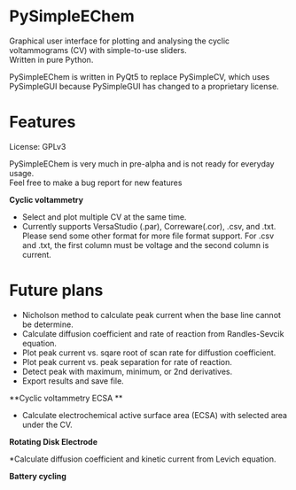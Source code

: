 # PySimpleEChem

Graphical user interface for plotting and analysing the cyclic voltammograms (CV) with simple-to-use sliders.<br />
Written in pure Python.<br />

PySimpleEChem is written in PyQt5 to replace PySimpleCV, which uses PySimpleGUI because PySimpleGUI has changed to a proprietary license.<br />

# Features
License: GPLv3 <br />

PySimpleEChem is very much in pre-alpha and is not ready for everyday usage.<br />
Feel free to make a bug report for new features <br />

**Cyclic voltammetry**
* Select and plot multiple CV at the same time.<br />
* Currently supports VersaStudio (.par), Correware(.cor), .csv, and .txt. Please send some other format for more file format support. For .csv and .txt, the first column must be voltage and the second column is current.<br />

# Future plans
* Nicholson method to calculate peak current when the base line cannot be determine.<br />
* Calculate diffusion coefficient and rate of reaction from Randles-Sevcik equation.<br />
* Plot peak current vs. sqare root of scan rate for diffustion coefficient.<br />
* Plot peak current vs. peak separation for rate of reaction.<br />
* Detect peak with maximum, minimum, or 2nd derivatives.<br />
* Export results and save file.<br />

**Cyclic voltammetry ECSA **

* Calculate electrochemical active surface area (ECSA) with selected area under the CV. <br />

**Rotating Disk Electrode**

*Calculate diffusion coefficient and kinetic current from Levich equation. <br />

**Battery cycling**


